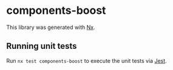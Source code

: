 # components-boost

This library was generated with [Nx](https://nx.dev).

## Running unit tests

Run `nx test components-boost` to execute the unit tests via [Jest](https://jestjs.io).
